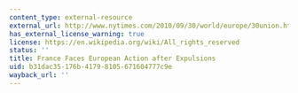 ```yaml
---
content_type: external-resource
external_url: http://www.nytimes.com/2010/09/30/world/europe/30union.html
has_external_license_warning: true
license: https://en.wikipedia.org/wiki/All_rights_reserved
status: ''
title: France Faces European Action after Expulsions
uid: b31dac35-176b-4179-8105-671604777c9e
wayback_url: ''
---
```

